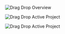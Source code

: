 ![Drag Drop Overview](https://res.cloudinary.com/billiramirez/image/upload/v1601498772/personal-projects/drag-drop-readme/1_wfxw16.png)

![Drag Drop Active Project](https://res.cloudinary.com/billiramirez/image/upload/v1601498772/personal-projects/drag-drop-readme/2_mkfbpm.png)

![Drag Drop Active Project](https://res.cloudinary.com/billiramirez/image/upload/v1601498772/personal-projects/drag-drop-readme/2_mkfbpm.png)
